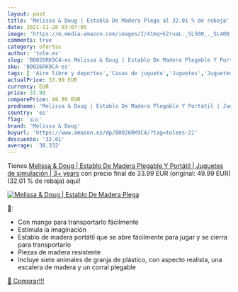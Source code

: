 ```yaml
---
layout: post
title: 'Melissa & Doug | Establo De Madera Plega al 32.01 % de rebaja'
date: 2021-11-28 03:07:05
image: 'https://m.media-amazon.com/images/I/41mq+kZruaL._SL500_._SL400_.jpg'
comments: true
category: ofertas
author: 'tole.es'
slug: 'B0026RK9C4-es Melissa & Doug | Establo De Madera Plegable Y Portátil |...'
sku: 'B0026RK9C4-es'
tags: [ 'Aire libre y deportes','Casas de juguete','Juguetes','Juguetes y juegos','juguetes','melissa & doug', ]
actualPrice: 33.99 EUR
currency: EUR
price: 33.99
comparePrice: 49.99 EUR
prodname: 'Melissa & Doug | Establo De Madera Plegable Y Portátil | Juguetes de simulación | 3+ years'
country: 'es'
flag: '🇪🇸'
brand: 'Melissa & Doug'
buyurl: 'https://www.amazon.es/dp/B0026RK9C4/?tag=tolees-21'
descuento: '32.01'
average: '38.332'
---
```


Tienes [Melissa & Doug | Establo De Madera Plegable Y Portátil | Juguetes de simulación | 3+ years](https://www.amazon.es/dp/B0026RK9C4/?tag=tolees-21) con precio final de  33.99 EUR (original: 49.99 EUR) (32.01 %  de rebaja) aqui!

[![Melissa & Doug | Establo De Madera Plega](https://m.media-amazon.com/images/I/41mq+kZruaL._SL500_._SL400_.jpg)](https://www.amazon.es/dp/B0026RK9C4/?tag=tolees-21)

🔎:

- Con mango para transportarlo fácilmente
- Estimula la imaginación
- Establo de madera portátil que se abre fácilmente para jugar y se cierra para transportarlo
- Piezas de madera resistente
- Incluye siete animales de granja de plástico, con aspecto realista, una escalera de madera y un corral plegable

[🛒 Comprar!!!](https://www.amazon.es/dp/B0026RK9C4/?tag=tolees-21)
